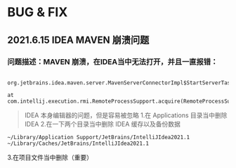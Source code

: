 # BUG & FIX

## 2021.6.15 IDEA MAVEN 崩溃问题

###  问题描述：MAVEN 崩溃，在IDEA当中无法打开，并且一直报错：

```
     org.jetbrains.idea.maven.server.MavenServerConnectorImpl$StartServerTask.run(MavenServerConnectorImpl.java:247)

at com.intellij.execution.rmi.RemoteProcessSupport.acquire(RemoteProcessSupport.java:177)

```

>  IDEA 本身编辑器的问题，但是容易被忽略
   1.在 Applications 目录当中删除 IDEA
   2.在一下两个目录当中删除 IDEA 缓存以及备份数据
```
~/Library/Application Support/JetBrains/IntelliJIdea2021.1
~/Library/Caches/JetBrains/IntelliJIdea2021.1
```
   3.在项目文件当中删除（重要）